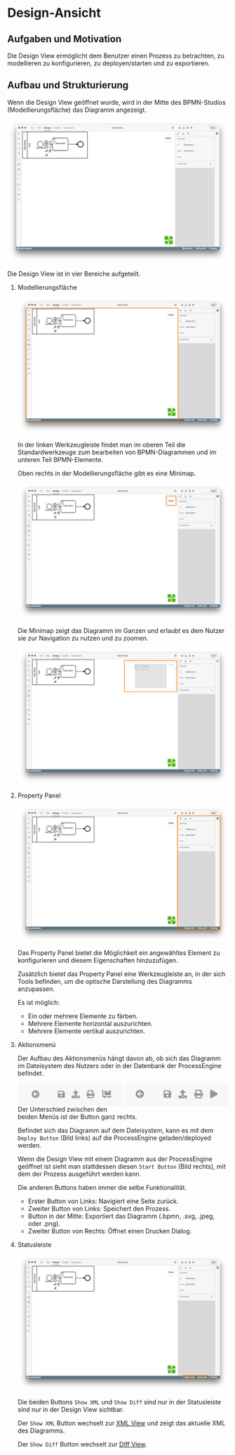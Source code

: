 # Design-Ansicht

## Aufgaben und Motivation

Die Design View ermöglicht dem Benutzer einen Prozess zu betrachten,
zu modellieren zu konfigurieren, zu deployen/starten und zu exportieren.

## Aufbau und Strukturierung

Wenn die Design View geöffnet wurde, wird in der Mitte des BPMN-Studios
(Modellierungsfläche) das Diagramm angezeigt.

![Design View](design-view.png)

Die Design View ist in vier Bereiche aufgeteilt.

1. Modellierungsfläche

   ![Modellierungsfläche](design-view-modeler.png)

   In der linken Werkzeugleiste findet man im oberen Teil die Standardwerkzeuge
   zum bearbeiten von BPMN-Diagrammen und im unteren Teil BPMN-Elemente.

   Oben rechts in der Modellierungsfläche gibt es eine Minimap.

   ![Minimap geschlossen](design-view-minimap-closed.png)
  
   Die Minimap zeigt das Diagramm im Ganzen und erlaubt es dem Nutzer sie zur
   Navigation zu nutzen und zu zoomen.

   ![Minimap geöffnet](design-view-minimap-opened.png)

2. Property Panel

   ![Property Panel](design-view-propertypanel.png)

   Das Property Panel bietet die Möglichkeit ein angewähltes Element
   zu konfigurieren und diesem Eigenschaften hinzuzufügen. 

   Zusätzlich bietet das Property Panel eine Werkzeugleiste an, in der sich
   Tools befinden, um die optische Darstellung des Diagramms anzupassen.

   Es ist möglich:

   - Ein oder mehrere Elemente zu färben.
   - Mehrere Elemente horizontal auszurichten.
   - Mehrere Elemente vertikal auszurichten.

3. Aktionsmenü

   Der Aufbau des Aktionsmenüs hängt davon ab, ob sich das Diagramm im
   Dateisystem des Nutzers oder in der Datenbank der ProcessEngine befindet.
  
   <img style="float: left; width: 50%;" width="200" src="design-view-menu-filesystem.png">
  
   <img style="float: right; width: 49%;" width="200" src="design-view-menu-processengine.png">

   Der Unterschied zwischen den beiden Menüs ist der Button ganz rechts. 
  
   Befindet sich das Diagramm auf dem Dateisystem, kann es mit dem `Deploy Button`
   (Bild links) auf die ProcessEngine geladen/deployed werden.

   Wenn die Design View mit einem Diagramm aus der ProcessEngine geöffnet ist
   sieht man stattdessen diesen `Start Button` (Bild rechts), mit dem der 
   Prozess ausgeführt werden kann.

   Die anderen Buttons haben immer die selbe Funktionalität.

   - Erster Button von Links: Navigiert eine Seite zurück.
   - Zweiter Button von Links: Speichert den Prozess.
   - Button in der Mitte: Exportiert das Diagramm (.bpmn, .svg, .jpeg, oder .png).
   - Zweiter Button von Rechts: Öffnet einen Drucken Dialog.

4. Statusleiste

   ![Statusleiste](design-view-xml-diff.png)

   Die beiden Buttons `Show XML` und `Show Diff` sind nur in der Statusleiste
   sind nur in der Design View sichtbar.

   Der `Show XML` Button wechselt zur [XML View](../xml-view/xml-view.md) und zeigt das aktuelle XML
   des Diagramms.

   Der `Show Diff` Button wechselt zur [Diff View](../diff-view/diff-view.md).
